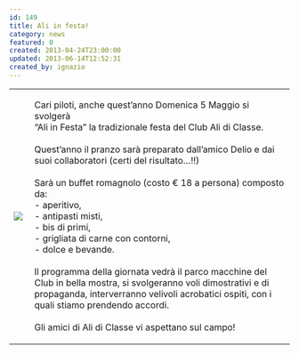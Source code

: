 ```yaml
---
id: 149
title: Ali in festa!
category: news
featured: 0
created: 2013-04-24T23:00:00
updated: 2013-06-14T12:52:31
created_by: ignazio
---
```

<table border="0">
 <tbody>
  <tr>
   <td>
    <img border="0" class="baiaimgleft" src="images/stories/ali-di-classe.gif" style="float: left; padding-right: 5px;"/>
   </td>
   <td valign="top">
    <p>
     Cari piloti, anche quest’anno Domenica 5 Maggio si svolgerà
     <br/>
     “Ali in Festa” la tradizionale festa del Club Ali di Classe.
     <br/>
     <br/>
     Quest’anno il pranzo sarà preparato dall’amico Delio e dai suoi collaboratori (certi del risultato…!!)
     <br/>
     <br/>
     Sarà un buffet romagnolo (costo € 18 a persona) composto da:
     <br/>
     - aperitivo,
     <br/>
     - antipasti misti,
     <br/>
     - bis di primi,
     <br/>
     - grigliata di carne con contorni,
     <br/>
     - dolce e bevande.
     <br/>
     <br/>
     Il programma della giornata vedrà il parco macchine del Club in bella mostra, si svolgeranno voli dimostrativi e di propaganda, interverranno velivoli acrobatici ospiti, con i quali stiamo prendendo accordi.
     <br/>
     <br/>
     Gli amici di Ali di Classe vi aspettano sul campo!
    </p>
   </td>
  </tr>
 </tbody>
</table>
